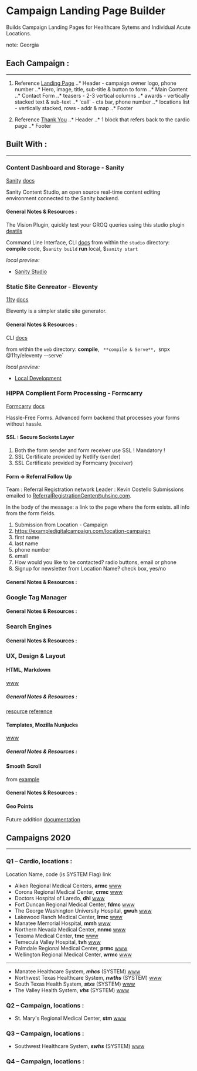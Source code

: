 # Campaign Landing Page Builder
Builds Campaign Landing Pages for Healthcare Sytems and Individual Acute Locations.

note: Georgia

## Each Campaign :
----
1. Reference [Landing Page](https://tmc-women.com/)
..* Header - campaign owner logo, phone number
..* Hero, image, title, sub-title & button to form
..* Main Content
..* Contact Form
..* teasers - 2-3 vertical columns
..* awards - vertically stacked text & sub-text
..* 'call' - cta bar, phone number
..* locations list - vertically stacked, rows - addr & map
..* Footer

2. Reference [Thank You](https://tmc-women.com/thank-you/)
..* Header
..* 1 block that refers back to the cardio page
..* Footer

## Built With :
----
### Content Dashboard and Storage - Sanity
[Sanity](https://www.sanity.io)
[docs](https://www.sanity.io/docs)

Sanity Content Studio, an open source real-time content editing environment connected to the Sanity backend.

#### General Notes & Resources :
The Vision Plugin, quickly test your GROQ queries using this studio plugin [deatils](https://www.sanity.io/docs/the-vision-plugin "Vision Sanity Plugin")

Command Line Interface, CLI [docs](https://www.sanity.io/docs/cli)
from within the `studio` directory:
**compile** code, $`sanity build`
**run** local, $`sanity start`

_local preview:_
* [Sanity Studio](http://localhost:3333 "development Sanity Studio")

### Static Site Genreator - Eleventy
[11ty](https://www.11ty.dev/)
[docs](https://www.11ty.io/docs/)

Eleventy is a simpler static site generator.

#### General Notes & Resources :
CLI [docs](https://www.11ty.dev/docs/usage/)

from within the `web` directory:
**compile**, `
**compile & Serve**, $`npx @11ty/eleventy --serve`

_local preview:_
* [Local Development](http://localhost:8080 "development website")

### HIPPA Complient Form Processing - Formcarry 
[Formcarry](https://formcarry.com)
[docs](https://www.formcarry.com/documentation/getting-started)

Hassle-Free Forms. Advanced form backend that processes your forms without hassle.
#### SSL : Secure Sockets Layer
1. Both the form sender and form receiver use SSL ! Mandatory !
2. SSL Certificate provided by Netlify (sender)
3. SSL Certificate provided by Formcarry (receiver)

#### Form => Referral Follow Up
Team   : Referral Registration network
Leader : Kevin Costello
Submissions emailed to ReferralRegistrationCenter@uhsinc.com.

In the body of the message:
a link to the page where the form exists.
all info from the form fields.

1. Submission from Location - Campaign
2. https://exampledigitalcampaign.com/location-campaign
3. first name
4. last name
5. phone number
6. email
7. How would you like to be contacted? radio buttons, email or phone
8. Signup for newsletter from Location Name? check box, yes/no 

#### General Notes & Resources :

### Google Tag Manager
#### General Notes & Resources :

### Search Engines 
#### General Notes & Resources :

### UX, Design & Layout
#### HTML, Markdown
[www](#)
##### General Notes & Resources :
[resource](https://guides.github.com/features/mastering-markdown/)
[reference](https://github.com/adam-p/markdown-here/wiki/Markdown-Cheatsheet)

#### Templates, Mozilla Nunjucks
[www](#)
##### General Notes & Resources :

#### Smooth Scroll
from [example](https://www.w3schools.com/howto/howto_css_smooth_scroll.asp)
#### General Notes & Resources :

#### Geo Points
Future addition
[documentation](https://www.sanity.io/docs/geopoint-type)

## Campaigns 2020
----
### Q1 – Cardio, locations :
Location Name, code (is SYSTEM Flag) link

- Aiken Regional Medical Centers, **armc** [www](https://www.aikenregional.com/ "Aiken Regional Medical Centers, website")
- Corona Regional Medical Center, **crmc** [www](https://www.coronaregional.com/ "Corona Regional Medical Center, website")
- Doctors Hospital of Laredo, **dhl** [www](https://www.doctorshosplaredo.com/ "Doctors Hospital of Laredo, website")
- Fort Duncan Regional Medical Center, **fdmc** [www](https://www.fortduncanmedicalcenter.com/ "Fort Duncan Regional Medical Center, website")
- The George Washington University Hospital, **gwuh** [www](https://www.gwhospital.com/ "The George Washington University Hospital, website")
- Lakewood Ranch Medical Center, **lrmc** [www](https://www.lakewoodranchmedicalcenter.com/ "Lakewood Ranch Medical Center, website")
- Manatee Memorial Hospital, **mmh** [www](https://www.manateememorial.com/ "Manatee Memorial Hospital, website")
- Northern Nevada Medical Center, **nnmc** [www](https://www.nnmc.com/ "Northern Nevada Medical Center, website")
- Texoma Medical Center, **tmc** [www](https://www.texomamedicalcenter.net/ "Texoma Medical Center, website")
- Temecula Valley Hospital, **tvh** [www](https://www.temeculavalleyhospital.com/ "Temecula Valley Hospital, website")
- Palmdale Regional Medical Center, **prmc** [www](https://www.palmdaleregional.com/ "Palmdale Regional Medical Center, website")
- Wellington Regional Medical Center, **wrmc** [www](https://www.wellingtonregional.com/ "Wellington Regional Medical Center, website")
---
- Manatee Healthcare System, **_mhcs_** (SYSTEM) [www](https://www.manateehealthcaresystem.com/ "Manatee Healthcare System, website")
- Northwest Texas Healthcare System, **_nwths_** (SYSTEM) [www](https://www.nwths.com/ "Northwest Texas Healthcare System, website")
- South Texas Health System, **_stxs_** (SYSTEM) [www](https://www.southtexashealthsystem.com/ "South Texas Health System, website")
- The Valley Health System, **_vhs_** (SYSTEM) [www](https://www.valleyhealthsystemlv.com/ "The Valley Health System, website")

### Q2 – Campaign, locations :
- St. Mary's Regional Medical Center, **stm** [www](https://www.stmarysregional.com/ "St. Mary's Regional Medical Center, website")

### Q3 – Campaign, locations :
- Southwest Healthcare System, **_swhs_** (SYSTEM) [www](https://www.swhealthcaresystem.com/ "Southwest Healthcare System, website")

### Q4 – Campaign, locations :
